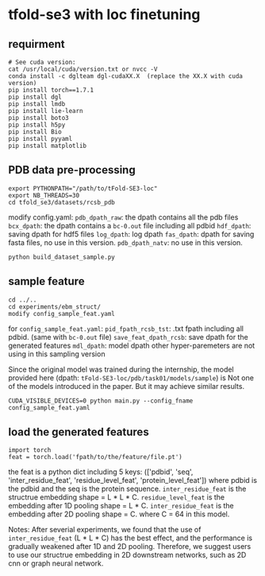 
# tfold-se3 with loc finetuning

## requirment
```
# See cuda version:
cat /usr/local/cuda/version.txt or nvcc -V
conda install -c dglteam dgl-cudaXX.X  (replace the XX.X with cuda version)
pip install torch==1.7.1
pip install dgl
pip install lmdb
pip install lie-learn
pip install boto3
pip install h5py
pip install Bio
pip install pyyaml
pip install matplotlib
```

## PDB data pre-processing
```
export PYTHONPATH="/path/to/tFold-SE3-loc"
export NB_THREADS=30
cd tfold_se3/datasets/rcsb_pdb
```
modify config.yaml: 
`pdb_dpath_raw`: the dpath contains all the pdb files 
`bcx_dpath`: the dpath contains a `bc-0.out` file including all pdbid
`hdf_dpath`: saving dpath for hdf5 files
`log_dpath`: log dpath
`fas_dpath`: dpath for saving fasta files, no use in this version.
`pdb_dpath_natv`: no use in this version.
```
python build_dataset_sample.py
```

<!-- ## pre-training
```
cd tfold_se3/experiments/ebm_struct
modify config.yaml 
CUDA_VISIBLE_DEVICES=0 python main.py --config_fname config.yaml

``` -->
<!-- ## fine-tunning

 -->


## sample feature

```
cd ../..
cd experiments/ebm_struct/
modify config_sample_feat.yaml
```
for `config_sample_feat.yaml`:
`pid_fpath_rcsb_tst`: .txt fpath including all pdbid. (same with `bc-0.out` file)
`save_feat_dpath_rcsb`: save dpath for the generated features
`mdl_dpath`: model dpath
other hyper-paremeters are not using in this sampling version

Since the original model was trained during the internship, the model provided here (dpath: `tFold-SE3-loc/pdb/task01/models/sample`) is Not one of the models introduced in the paper. But it may achieve similar results.

```
CUDA_VISIBLE_DEVICES=0 python main.py --config_fname config_sample_feat.yaml
```

## load the generated features
```
import torch
feat = torch.load('fpath/to/the/feature/file.pt')
```
the feat is a python dict including 5 keys: (['pdbid', 'seq', 'inter_residue_feat', 'residue_level_feat', 'protein_level_feat'])
where pdbid is the pdbid and the seq is the protein sequence.
`inter_residue_feat` is the structrue embedding shape = L * L * C.
`residue_level_feat` is the embedding after 1D pooling shape = L * C.
`inter_residue_feat` is the embedding after 2D pooling shape = C.
where C = 64 in this model.

Notes:
After severial experiments, we found that the use of `inter_residue_feat` (L * L * C) has the best effect, and the performance is gradually weakened after 1D and 2D pooling. Therefore, we suggest users to use our structrue embedding in 2D downstream networks, such as 2D cnn or graph neural network. 


